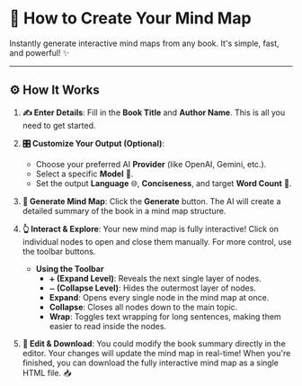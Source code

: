# 🧠 How to Create Your Mind Map

Instantly generate interactive mind maps from any book. It's simple, fast, and powerful! ✨

---

## ⚙️ How It Works

1.  **✍️ Enter Details**: Fill in the **Book Title** and **Author Name**. This is all you need to get started.

2.  **🎛️ Customize Your Output (Optional)**:
    * Choose your preferred AI **Provider** (like OpenAI, Gemini, etc.).
    * Select a specific **Model** 🤖.
    * Set the output **Language** 🌐, **Conciseness**, and target **Word Count** 🎯.

3.  **🚀 Generate Mind Map**: Click the **Generate** button. The AI will create a detailed summary of the book in a mind map structure.

4.  **👆 Interact & Explore**: Your new mind map is fully interactive! Click on individual nodes to open and close them manually. For more control, use the toolbar buttons.
    * **Using the Toolbar**
        * `➕` **(Expand Level)**: Reveals the next single layer of nodes.
        * `➖` **(Collapse Level)**: Hides the outermost layer of nodes.
        * **Expand**: Opens every single node in the mind map at once.
        * **Collapse**: Closes all nodes down to the main topic.
        * **Wrap**: Toggles text wrapping for long sentences, making them easier to read inside the nodes.

5.  **📝 Edit & Download**: You could modify the book summary directly in the editor. Your changes will update the mind map in real-time! When you're finished, you can download the fully interactive mind map as a single HTML file. 📥